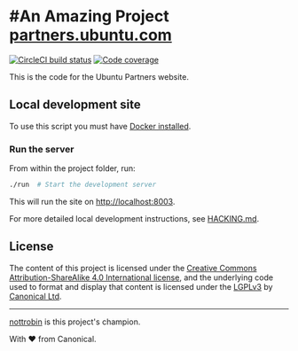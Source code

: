 #An Amazing Project
[partners.ubuntu.com](http://partners.ubuntu.com)
===
[![CircleCI build status](https://circleci.com/gh/canonical-web-and-design/partners.ubuntu.com.svg?style=shield)](https://circleci.com/gh/canonical-web-and-design/partners.ubuntu.com) [![Code coverage](https://codecov.io/gh/canonical-web-and-design/partners.ubuntu.com/branch/master/graph/badge.svg)](https://codecov.io/gh/canonical-web-and-design/partners.ubuntu.com)

This is the code for the Ubuntu Partners website.

Local development site
---

To use this script you must have [Docker installed](https://www.docker.com/products/docker).

### Run the server

From within the project folder, run:

``` bash
./run  # Start the development server
```

This will run the site on <http://localhost:8003>.

For more detailed local development instructions, see [HACKING.md](HACKING.md).

License
---

The content of this project is licensed under the [Creative Commons Attribution-ShareAlike 4.0 International license](https://creativecommons.org/licenses/by-sa/4.0/), and the underlying code used to format and display that content is licensed under the [LGPLv3](http://opensource.org/licenses/lgpl-3.0.html) by [Canonical Ltd](http://www.canonical.com/).

---

[nottrobin](https://github.com/nottrobin) is this project's champion.

With ♥ from Canonical.
